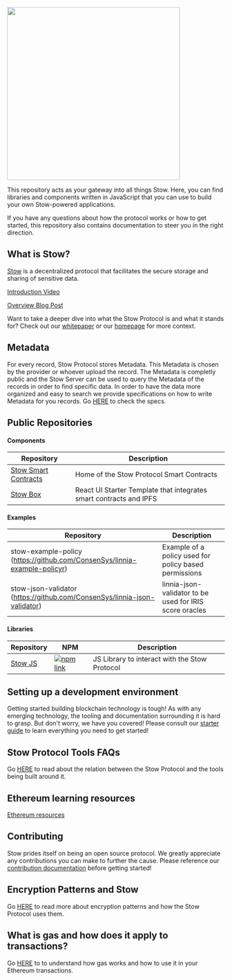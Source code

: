 <img src="./assets/stow-logo.jpg" width="400" height="400" />

This repository acts as your gateway into all things Stow. Here, you can find libraries and components written in JavaScript that you can use to build your own Stow-powered applications.

If you have any questions about how the protocol works or how to get started, this repository also contains documentation to steer you in the right direction.

## What is Stow?

[Stow](https://stow-protocol.com/) is a decentralized protocol that facilitates the secure storage and sharing of sensitive data.

[Introduction Video](https://www.youtube.com/watch?v=w0VskCpUKZ8)

[Overview Blog Post](https://medium.com/linnia/linnia-f4f139a795ef)

Want to take a deeper dive into what the Stow Protocol is and what it stands for? Check out our [whitepaper](/introducing-linnia.pdf) or our [homepage](https://stow-protocol.com/) for more context.

## Metadata

For every record, Stow Protocol stores Metadata. This Metadata is chosen by the provider or whoever upload the record. The Metadata is completly public and the Stow Server can be used to query the Metadata of the records in order to find specific data. In order to have the data more organized and easy to search we provide specifications on how to write Metadata for you records. Go [HERE](METADATA.md) to check the specs.

## Public Repositories

#### Components

| Repository                                                                            | Description                                                        |
| ------------------------------------------------------------------------------------- | ------------------------------------------------------------------ |
| [Stow Smart Contracts](https://github.com/ConsenSys/Stow-Smart-Contracts)         | Home of the Stow Protocol Smart Contracts                        |
| [Stow Box](https://github.com/ConsenSys/linnia-box)                                 | React UI Starter Template that integrates smart contracts and IPFS |

#### Examples

| Repository                                                                            | Description                                                        |
| ------------------------------------------------------------------------------------- | ------------------------------------------------------------------ |
|stow-example-policy (https://github.com/ConsenSys/linnia-example-policyr)|Example of a policy used for policy based permissions |
|stow-json-validator (https://github.com/ConsenSys/linnia-json-validator)| linnia-json-validator to be used for IRIS score oracles |

#### Libraries

| Repository                                                                         | NPM                                                                                                                                                     | Description                                     |
| ---------------------------------------------------------------------------------- | ------------------------------------------------------------------------------------------------------------------------------------------------------- | ----------------------------------------------- |
| [Stow JS](https://github.com/ConsenSys/stow-js)                                | [![npm link](https://img.shields.io/badge/npm-stow--js-blue.svg)](https://www.npmjs.com/package/@stowprotocol/stow-js)                            | JS Library to interact with the Stow Protocol |

## Setting up a development environment

Getting started building blockchain technology is tough! As with any emerging technology, the tooling and documentation surrounding it is hard to grasp. But don't worry, we have you covered! Please consult our [starter guide](./GETTING_STARTED.md) to learn everything you need to get started!

## Stow Protocol Tools FAQs
Go [HERE](STOW_PROTOCOL_TOOLS_FAQS.md) to read about the relation between the Stow Protocol and the tools being built around it.

## Ethereum learning resources

[Ethereum resources](ETHEREUM.md)

## Contributing

Stow prides itself on being an open source protocol. We greatly appreciate any contributions you can make to further the cause. Please reference our [contribution documentation](./CONTRIBUTING.md) before getting started!

## Encryption Patterns and Stow

Go [HERE](KEYS.md) to read more about encryption patterns and how the Stow Protocol uses them.

## What is gas and how does it apply to transactions?

Go [HERE](GAS.md) to to understand how gas works and how to use it in your Ethereum transactions.
